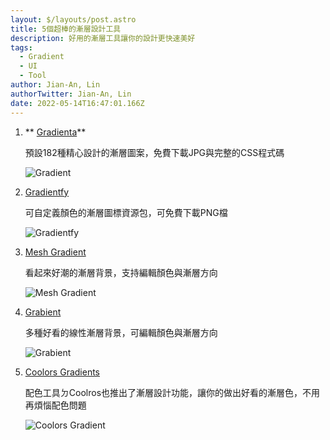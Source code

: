```yaml
---
layout: $/layouts/post.astro
title: 5個超棒的漸層設計工具
description: 好用的漸層工具讓你的設計更快速美好
tags:
  - Gradient
  - UI
  - Tool
author: Jian-An, Lin
authorTwitter: Jian-An, Lin
date: 2022-05-14T16:47:01.166Z
---
```

1. ** [Gradienta](https://gradienta.io/)**

   預設182種精心設計的漸層圖案，免費下載JPG與完整的CSS程式碼

   ![Gradient](/images/uploads/截圖-2022-05-15-上午12.56.46.png "Gradient")


2. [Gradientfy](https://www.iconshock.com/svg-icons/)

   可自定義顏色的漸層圖標資源包，可免費下載PNG檔

   ![Gradientfy](/images/uploads/截圖-2022-05-15-上午1.01.40.png "Gradientfy screenshot")
3. [Mesh Gradient](https://meshgradient.com/)

   看起來好潮的漸層背景，支持編輯顏色與漸層方向

   ![Mesh Gradient](/images/uploads/截圖-2022-05-15-上午1.07.08.png "Mesh Gradient")
4. [Grabient](https://www.grabient.com/)

   多種好看的線性漸層背景，可編輯顏色與漸層方向

   ![Grabient](/images/uploads/截圖-2022-05-15-上午1.08.45.png "Grabient")
5. [](https://www.grabient.com/)[Coolors Gradients](https://coolors.co/gradients)

   配色工具ㄉCoolros也推出了漸層設計功能，讓你的做出好看的漸層色，不用再煩惱配色問題

   ![Coolors Gradient](/images/uploads/截圖-2022-05-15-上午1.10.16.png "Coolors Gradient")